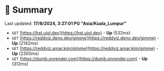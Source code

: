 # 📖 Summary
Last updated: **17/8/2024, 3:27:01 PG "Asia/Kuala_Lumpur"**

- `GET` [https://hst.ujol.dev](https://hst.ujol.dev) - **Up** (532ms)
- `GET` [https://reddviz.deno.dev/gimme](https://reddviz.deno.dev/gimme) - **Up** (2142ms)
- `GET` [https://reddviz.amar.kim/gimme](https://reddviz.amar.kim/gimme) - **Up** (2300ms)
- `GET` [https://dumb.onrender.com](https://dumb.onrender.com) - **Up** (312ms)
